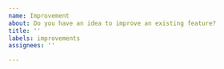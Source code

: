 ```yaml
---
name: Improvement
about: Do you have an idea to improve an existing feature?
title: ''
labels: improvements
assignees: ''

---
```



